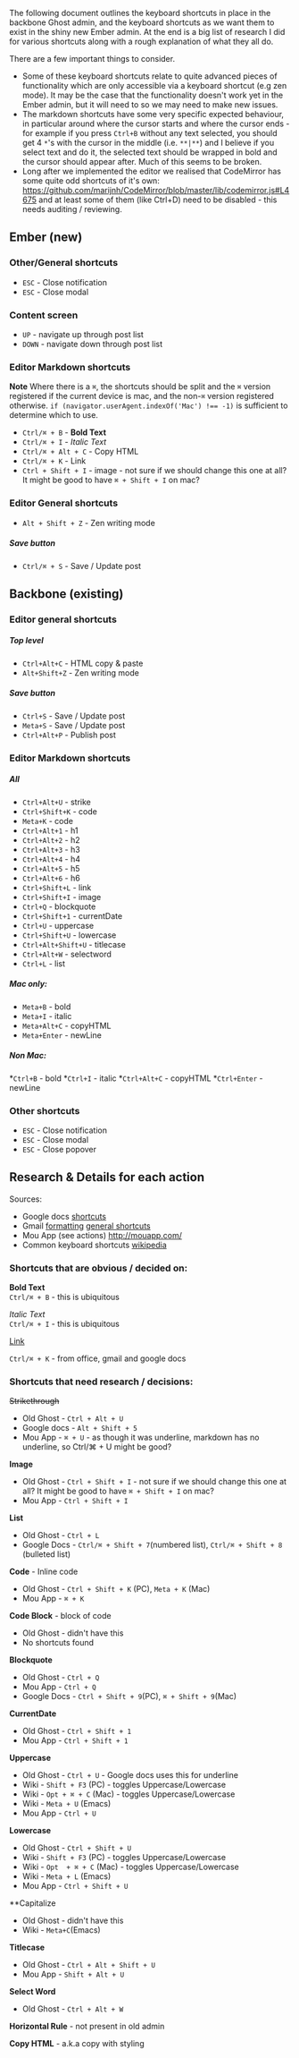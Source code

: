 The following document outlines the keyboard shortcuts in place in the backbone Ghost admin, and the keyboard shortcuts as we want them to exist in the shiny new Ember admin. At the end is a big list of research I did for various shortcuts along with a rough explanation of what they all do.

There are a few important things to consider. 
 * Some of these keyboard shortcuts relate to quite advanced pieces of functionality which are only accessible via a keyboard shortcut (e.g zen mode). It may be the case that the functionality doesn't work yet in the Ember admin, but it will need to so we may need to make new issues.
 * The markdown shortcuts have some very specific expected behaviour, in particular around where the cursor starts and where the cursor ends - for example if you press `Ctrl+B` without any text selected, you should get 4 `*`'s with the cursor in the middle (i.e. `**|**`) and I believe if you select text and do it, the selected text should be wrapped in bold and the cursor should appear after. Much of this seems to be broken.
 * Long after we implemented the editor we realised that CodeMirror has some quite odd shortcuts of it's own: https://github.com/marijnh/CodeMirror/blob/master/lib/codemirror.js#L4675 and at least some of them (like Ctrl+D) need to be disabled - this needs auditing / reviewing.

## Ember (new)

### Other/General shortcuts
* `ESC` - Close notification
* `ESC` - Close modal

### Content screen

* `UP` - navigate up through post list
* `DOWN` - navigate down through post list

### Editor Markdown shortcuts
**Note** Where there is a `⌘`, the shortcuts should be split and the `⌘` version registered if the current device is mac, and the non-`⌘` version registered otherwise. `if (navigator.userAgent.indexOf('Mac') !== -1)` is sufficient to determine which to use.

* `Ctrl/⌘ + B` - **Bold Text** 
* `Ctrl/⌘ + I` - *Italic Text*
* `Ctrl/⌘ + Alt + C` - Copy HTML
* `Ctrl/⌘ + K` - Link
* `Ctrl + Shift + I` - image - not sure if we should change this one at all? It might be good to have `⌘ + Shift + I` on mac?


### Editor General shortcuts 
* `Alt + Shift + Z` - Zen writing mode

##### Save button 
* `Ctrl/⌘ + S` - Save / Update post


## Backbone (existing)

### Editor general shortcuts
##### Top level
* `Ctrl+Alt+C` - HTML copy & paste
* `Alt+Shift+Z` - Zen writing mode
##### Save button 
* `Ctrl+S` - Save / Update post
* `Meta+S` - Save / Update post
* `Ctrl+Alt+P` - Publish post

### Editor Markdown shortcuts
##### All
* `Ctrl+Alt+U` - strike
* `Ctrl+Shift+K` - code
* `Meta+K` - code
* `Ctrl+Alt+1` - h1
* `Ctrl+Alt+2` - h2
* `Ctrl+Alt+3` - h3
* `Ctrl+Alt+4` - h4
* `Ctrl+Alt+5` - h5
* `Ctrl+Alt+6` - h6
* `Ctrl+Shift+L` - link
* `Ctrl+Shift+I` - image
* `Ctrl+Q` - blockquote
* `Ctrl+Shift+1` - currentDate
* `Ctrl+U` - uppercase
* `Ctrl+Shift+U` - lowercase
* `Ctrl+Alt+Shift+U` - titlecase
* `Ctrl+Alt+W` - selectword
* `Ctrl+L` - list

##### Mac only:
* `Meta+B` - bold
* `Meta+I` - italic
* `Meta+Alt+C` - copyHTML
* `Meta+Enter` - newLine

##### Non Mac:
*`Ctrl+B` - bold
*`Ctrl+I` - italic
*`Ctrl+Alt+C` - copyHTML
*`Ctrl+Enter` - newLine

### Other shortcuts
* `ESC` - Close notification
* `ESC` - Close modal
* `ESC` - Close popover


## Research & Details for each action

Sources:
* Google docs [shortcuts](https://support.google.com/docs/answer/179738?hl=en)
* Gmail [formatting](https://support.google.com/mail/answer/8260?authuser=2) [general shortcuts](https://support.google.com/mail/answer/6594?authuser=2)
* Mou App (see actions) http://mouapp.com/
* Common keyboard shortcuts [wikipedia](http://en.wikipedia.org/wiki/Table_of_keyboard_shortcuts)

### Shortcuts that are obvious / decided on:

**Bold Text**  
`Ctrl/⌘ + B` - this is ubiquitous

*Italic Text*  
`Ctrl/⌘ + I` - this is ubiquitous

[Link](http://example.com)

`Ctrl/⌘ + K` - from office, gmail and google docs

### Shortcuts that need research / decisions:

~~Strikethrough~~

* Old Ghost - `Ctrl + Alt + U`
* Google docs - `Alt + Shift + 5`
* Mou App - `⌘ + U` - as though it was underline, markdown has no underline, so Ctrl/⌘ + U might be good?

**Image**

* Old Ghost - `Ctrl + Shift + I` - not sure if we should change this one at all? It might be good to have `⌘ + Shift + I` on mac?
* Mou App - `Ctrl + Shift + I`

**List**

* Old Ghost - `Ctrl + L`
* Google Docs - `Ctrl/⌘ + Shift + 7`(numbered list), `Ctrl/⌘ + Shift + 8` (bulleted list)

**Code** - Inline code

* Old Ghost - `Ctrl + Shift + K` (PC), `Meta + K` (Mac)
* Mou App - `⌘ + K` 

**Code Block** - block of code 

* Old Ghost - didn't have this
* No shortcuts found

**Blockquote**
* Old Ghost - `Ctrl + Q`
* Mou App - `Ctrl + Q`
* Google Docs - `Ctrl + Shift + 9`(PC), `⌘ + Shift + 9`(Mac)

**CurrentDate**
* Old Ghost - `Ctrl + Shift + 1`
* Mou App - `Ctrl + Shift + 1`

**Uppercase**
* Old Ghost - `Ctrl + U` - Google docs uses this for underline
* Wiki - `Shift + F3` (PC) - toggles Uppercase/Lowercase 
* Wiki - `Opt + ⌘ + C` (Mac) - toggles Uppercase/Lowercase 
* Wiki - `Meta + U` (Emacs)
* Mou App - `Ctrl + U`

**Lowercase**
* Old Ghost - `Ctrl + Shift + U`
* Wiki - `Shift + F3` (PC) - toggles Uppercase/Lowercase 
* Wiki - `Opt  + ⌘ + C` (Mac) - toggles Uppercase/Lowercase 
* Wiki - `Meta + L` (Emacs)
* Mou App - `Ctrl + Shift + U`

**Capitalize 
* Old Ghost - didn't have this
* Wiki - `Meta+C`(Emacs)

**Titlecase**
* Old Ghost - `Ctrl + Alt + Shift + U`
* Mou App - `Shift + Alt + U`

**Select Word**
* Old Ghost - `Ctrl + Alt + W`

**Horizontal Rule** - not present in old admin

**Copy HTML** - a.k.a copy with styling